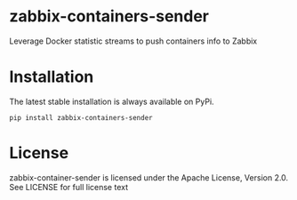 # zabbix-containers-sender

Leverage Docker statistic streams to push containers info to Zabbix

# Installation
The latest stable installation is always available on PyPi.

```shell
pip install zabbix-containers-sender
```

# License

zabbix-container-sender is licensed under the Apache License, Version 2.0. See LICENSE for full license text
